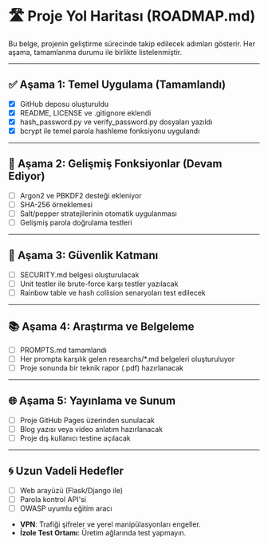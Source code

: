 # 🛣️ Proje Yol Haritası (ROADMAP.md)

Bu belge, projenin geliştirme sürecinde takip edilecek adımları gösterir. Her aşama, tamamlanma durumu ile birlikte listelenmiştir.

---

## ✅ Aşama 1: Temel Uygulama (Tamamlandı)

- [x] GitHub deposu oluşturuldu
- [x] README, LICENSE ve .gitignore eklendi
- [x] hash_password.py ve verify_password.py dosyaları yazıldı
- [x] bcrypt ile temel parola hashleme fonksiyonu uygulandı

---

## 🚧 Aşama 2: Gelişmiş Fonksiyonlar (Devam Ediyor)

- [ ] Argon2 ve PBKDF2 desteği ekleniyor
- [ ] SHA-256 örneklemesi
- [ ] Salt/pepper stratejilerinin otomatik uygulanması
- [ ] Gelişmiş parola doğrulama testleri

---

## 🔐 Aşama 3: Güvenlik Katmanı

- [ ] SECURITY.md belgesi oluşturulacak
- [ ] Unit testler ile brute-force karşı testler yazılacak
- [ ] Rainbow table ve hash collision senaryoları test edilecek

---

## 📚 Aşama 4: Araştırma ve Belgeleme

- [ ] PROMPTS.md tamamlandı
- [ ] Her prompta karşılık gelen researchs/*.md belgeleri oluşturuluyor
- [ ] Proje sonunda bir teknik rapor (.pdf) hazırlanacak

---

## 🌐 Aşama 5: Yayınlama ve Sunum

- [ ] Proje GitHub Pages üzerinden sunulacak
- [ ] Blog yazısı veya video anlatım hazırlanacak
- [ ] Proje dış kullanıcı testine açılacak

---

## 🌀 Uzun Vadeli Hedefler

- [ ] Web arayüzü (Flask/Django ile)
- [ ] Parola kontrol API'si
- [ ] OWASP uyumlu eğitim aracı
- **VPN**: Trafiği şifreler ve yerel manipülasyonları engeller.
- **İzole Test Ortamı**: Üretim ağlarında test yapmayın.




